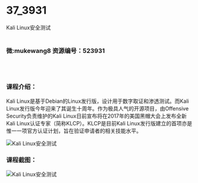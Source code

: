 # 37_3931
Kali Linux安全测试
<br/></br>
<h3>微:mukewang8 资源编号：523931</h3>
<br/></br>
<h3>课程介绍：</h3>
<p><a title="查看与 Kali Linux 相关的文章" target="_blank">Kali Linux</a>是基于Debian的Linux发行版，设计用于数字取证和渗透测试。而<a title="查看与 Kali Linux 相关的文章" target="_blank">Kali Linux</a>发行版今年迎来了其诞生十周年。作为极具人气的开源项目，由Offensive Security负责维护的Kali Linux日前宣布将在2017年的美国黑帽大会上发布全新Kali Linux认证专家（简称KLCP）。KLCP是目前Kali Linux发行版建立的首项亦是惟一一项官方认证计划，旨在验证申请者的相关技能水平。</p>
<p><img src="https://www.ko996.com/wp-content/uploads/img/2018/09/1-32-300x171.png" alt="Kali Linux安全测试"></p>
<h3>课程截图：</h3>
<p><img src="https://www.ko996.com/wp-content/uploads/img/2018/09/2-82.png" alt="Kali Linux安全测试"></p>
